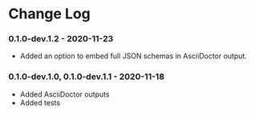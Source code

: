# Change Log

### 0.1.0-dev.1.2 - 2020-11-23

* Added an option to embed full JSON schemas in AsciiDoctor output.

### 0.1.0-dev.1.0, 0.1.0-dev.1.1 - 2020-11-18

* Added AsciiDoctor outputs
* Added tests
